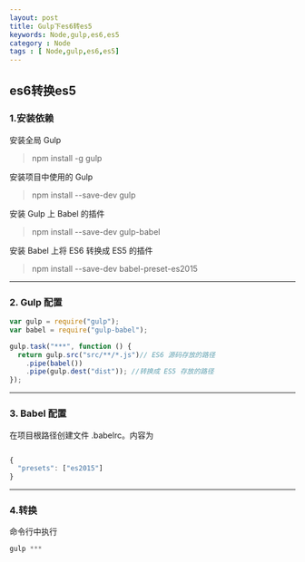 ```yaml
---
layout: post
title: Gulp下es6转es5
keywords: Node,gulp,es6,es5
category : Node
tags : [ Node,gulp,es6,es5]
---
```


## es6转换es5


### 1.安装依赖

安装全局 Gulp

> npm install -g gulp

安装项目中使用的 Gulp

> npm install --save-dev gulp

安装 Gulp 上 Babel 的插件

> npm install --save-dev gulp-babel

安装 Babel 上将 ES6 转换成 ES5 的插件

> npm install --save-dev babel-preset-es2015

---------------------

### 2. Gulp 配置

``` js 
var gulp = require("gulp");
var babel = require("gulp-babel");

gulp.task("***", function () {
  return gulp.src("src/**/*.js")// ES6 源码存放的路径
    .pipe(babel()) 
    .pipe(gulp.dest("dist")); //转换成 ES5 存放的路径
});
```
---------------------

### 3. Babel 配置

在项目根路径创建文件 .babelrc。内容为
``` js

{
  "presets": ["es2015"]
}
``` 
---------------------

### 4.转换

命令行中执行

``` js
gulp ***

``` 